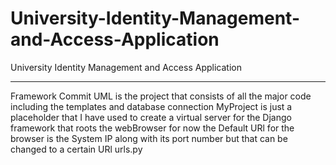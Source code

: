 # University-Identity-Management-and-Access-Application
University Identity Management and Access Application 

--------------------------
Framework Commit
UML is the project that consists of all the major code including the templates and database connection
MyProject is just a placeholder that I have used to create a virtual server for the Django framework that roots the webBrowser for now the Default URl for the browser is the System IP along with its port number but that can be changed to a certain URl urls.py 
